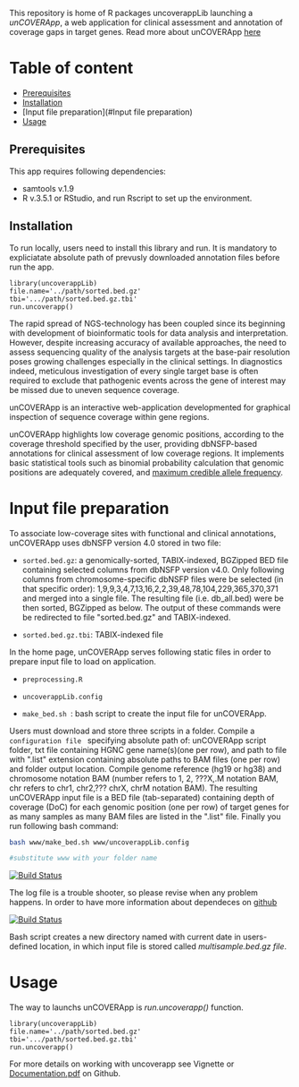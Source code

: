 This repository is home of R packages uncoverappLib launching a *unCOVERApp*, a web application for clinical assessment and annotation of coverage gaps in target genes. 
Read more about unCOVERApp [here](https://www.biorxiv.org/content/10.1101/2020.02.10.939769v1)

# Table of content

* [Prerequisites](#Prerequisites)
* [Installation](#Installation)
* [Input file preparation](#Input file preparation)
* [Usage](#Usage)


## Prerequisites


This app requires following dependencies:
- samtools v.1.9
- R v.3.5.1 or RStudio, and run Rscript to set up the environment.

## Installation

To run locally, users need to install this library and run. It is mandatory to expliciatate absolute path of prevusly downloaded annotation files before run the app. 

``` {r}
library(uncoverappLib)
file.name='../path/sorted.bed.gz'
tbi='.../path/sorted.bed.gz.tbi'
run.uncoverapp()

``` 
The rapid spread of NGS-technology has been coupled since its beginning with development of bioinformatic tools for data analysis and interpretation. However, despite increasing accuracy of available approaches, the need to assess sequencing quality of the analysis targets at the base-pair resolution poses growing challenges especially in the clinical settings.  In diagnostics indeed, meticulous investigation of every single target base is often required to exclude that pathogenic events across the gene of interest may be missed due to uneven sequence coverage.


unCOVERApp is an interactive web-application developmented for graphical inspection of sequence coverage within gene regions.


unCOVERApp highlights low coverage genomic positions, according to the coverage threshold specified by the user, providing dbNSFP-based annotations for clinical assessment of low coverage regions. It implements basic statistical tools such as binomial probability calculation that genomic positions are adequately covered, and [maximum credible allele frequency](http://cardiodb.org/allelefrequencyapp/). 


# Input file preparation

To associate low-coverage sites with functional and clinical annotations, unCOVERApp uses dbNSFP version 4.0 stored in two file:


* `sorted.bed.gz`: a genomically-sorted, TABIX-indexed, BGZipped BED file containing selected columns from dbNSFP version  v4.0. Only following columns from chromosome-specific dbNSFP files were be selected (in that specific order): $1,$9,$9,$3,$4,$7,$13,$16,$2,$2,$39,$48,$78,$104,$229,$365,$370,$371 and merged into a single file. The resulting file (i.e. db_all.bed) were be then sorted, BGZipped as below. The output of these commands were be redirected to file "sorted.bed.gz" and TABIX-indexed. 


* `sorted.bed.gz.tbi`: TABIX-indexed file


In the home page, unCOVERApp serves following static files in order to prepare input file to load on application.  

* `preprocessing.R ` 

* `uncoverappLib.config `

* `make_bed.sh `: bash script to create the input file for unCOVERApp. 

Users must download and store three scripts in a folder. 
Compile a `configuration file ` specifying absolute path of: unCOVERApp script folder, txt file containing HGNC gene name(s)(one per row), and path to file with ".list" extension containing absolute paths to BAM files (one per row) and folder output location. Compile genome reference (hg19 or hg38) and chromosome notation BAM (number refers to 1, 2, ???X,.M notation BAM, chr refers to chr1, chr2,??? chrX, chrM notation BAM). The resulting unCOVERApp input file is a BED file (tab-separated) containing depth of coverage (DoC) for each genomic position (one per row) of target genes for as many samples as many BAM files are listed in the ".list" file. Finally you run following bash command:

```sh
bash www/make_bed.sh www/uncoverappLib.config

#substitute www with your folder name

```

[![Build Status](https://travis-ci.com/Manuelaio/test_app.svg?token=25AMAYuQwZENC1xVJVSe&branch=master)](https://travis-ci.com/Manuelaio/test_app)

The log file is a trouble shooter, so please revise when any problem happens. In order to have more information about dependeces on [github](https://github.com/Manuelaio/test_dependence)

[![Build Status](https://travis-ci.com/Manuelaio/test_dependence.svg?branch=master)](https://travis-ci.com/Manuelaio/test_dependence)

Bash script creates a new directory named with current date in users-defined location, in which input file is stored called *multisample.bed.gz file*.


# Usage

The way to launchs unCOVERApp is *run.uncoverapp()* function. 

``` {r}
library(uncoverappLib)
file.name='../path/sorted.bed.gz'
tbi='.../path/sorted.bed.gz.tbi'
run.uncoverapp()

``` 

For more details on working with uncoverapp see Vignette or [Documentation.pdf](https://github.com/Manuelaio/unCOVERApp/blob/master/Documentation.pdf) on Github. 



